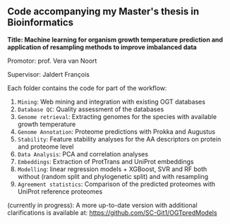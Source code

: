 ## Code accompanying my Master's thesis in Bioinformatics

**Title: Machine learning for organism growth temperature prediction and application of resampling methods to improve imbalanced data**

Promotor: prof. Vera van Noort

Supervisor: Jaldert François

Each folder contains the code for part of the workflow:

1. `Mining`: Web mining and integration with existing OGT databases
2. `Database QC`: Quality assessment of the databases
3. `Genome retrieval`: Extracting genomes for the species with available growth temperature
4. `Genome Annotation`: Proteome predictions with Prokka and Augustus
5. `Stability`: Feature stability analyses for the AA descriptors on protein and proteome level
6. `Data Analysis`: PCA and correlation analyses
7. `Embeddings`: Extraction of ProtTrans and UniProt embeddings
8. `Modelling`: linear regression models + XGBoost, SVR and RF both without (random split and phylogenetic split) and with resampling 
9. `Agreement statistics`: Comparison of the predicted proteomes with UniProt reference proteomes


(currently in progress): A more up-to-date version with additional clarifications is available at:
https://github.com/SC-Git1/OGTpredModels
